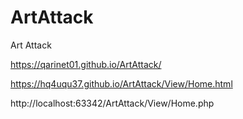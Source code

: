 # ArtAttack
Art Attack

https://qarinet01.github.io/ArtAttack/

https://hq4uqu37.github.io/ArtAttack/View/Home.html

http://localhost:63342/ArtAttack/View/Home.php
